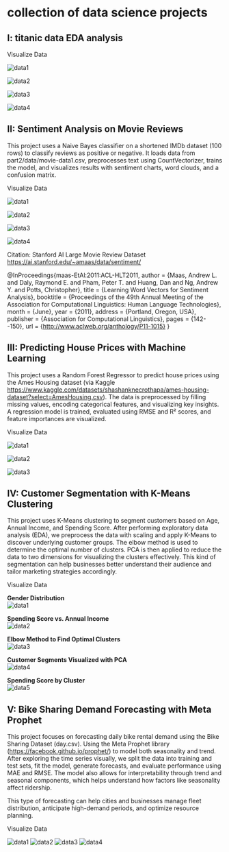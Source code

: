 # collection of data science projects

## I: titanic data EDA analysis 

Visualize Data

![data1](part1/data1.png)

![data2](part1/data2.png)

![data3](part1/data3.png)

![data4](part1/data4.png)





## II: Sentiment Analysis on Movie Reviews 
This project uses a Naive Bayes classifier on a shortened IMDb dataset (100 rows) to classify reviews as positive or negative. It loads data from part2/data/movie-data1.csv, preprocesses text using CountVectorizer, trains the model, and visualizes results with sentiment charts, word clouds, and a confusion matrix.


Visualize Data 

![data1](part2/data1.png)

![data2](part2/data2.png)

![data3](part2/data3.png)

![data4](part2/data4.png)

Citation: Stanford AI Large Movie Review Dataset https://ai.stanford.edu/~amaas/data/sentiment/ 

@InProceedings{maas-EtAl:2011:ACL-HLT2011,
author = {Maas, Andrew L. and Daly, Raymond E. and Pham, Peter T. and Huang, Dan and Ng, Andrew Y. and Potts, Christopher},
title = {Learning Word Vectors for Sentiment Analysis},
booktitle = {Proceedings of the 49th Annual Meeting of the Association for Computational Linguistics: Human Language Technologies},
month = {June},
year = {2011},
address = {Portland, Oregon, USA},
publisher = {Association for Computational Linguistics},
pages = {142--150},
url = {http://www.aclweb.org/anthology/P11-1015}
}


## III: Predicting House Prices with Machine Learning
This project uses a Random Forest Regressor to predict house prices using the Ames Housing dataset (via Kaggle https://www.kaggle.com/datasets/shashanknecrothapa/ames-housing-dataset?select=AmesHousing.csv). The data is preprocessed by filling missing values, encoding categorical features, and visualizing key insights. A regression model is trained, evaluated using RMSE and R² scores, and feature importances are visualized.

Visualize Data

![data1](part3/data1.png)

![data2](part3/data2.png)

![data3](part3/data3.png)



## IV: Customer Segmentation with K-Means Clustering

This project uses K-Means clustering to segment customers based on Age, Annual Income, and Spending Score. After performing exploratory data analysis (EDA), we preprocess the data with scaling and apply K-Means to discover underlying customer groups. The elbow method is used to determine the optimal number of clusters. PCA is then applied to reduce the data to two dimensions for visualizing the clusters effectively. This kind of segmentation can help businesses better understand their audience and tailor marketing strategies accordingly.

Visualize Data

**Gender Distribution**  
![data1](part4/data1.png)

**Spending Score vs. Annual Income**  
![data2](part4/data2.png)

**Elbow Method to Find Optimal Clusters**  
![data3](part4/data3.png)

**Customer Segments Visualized with PCA**  
![data4](part4/data4.png)

**Spending Score by Cluster**  
![data5](part4/data5.png)



## V: Bike Sharing Demand Forecasting with Meta Prophet

This project focuses on forecasting daily bike rental demand using the Bike Sharing Dataset (day.csv). Using the Meta Prophet library (https://facebook.github.io/prophet/)  to model both seasonality and trend. After exploring the time series visually, we split the data into training and test sets, fit the model, generate forecasts, and evaluate performance using MAE and RMSE. The model also allows for interpretability through trend and seasonal components, which helps understand how factors like seasonality affect ridership.

This type of forecasting can help cities and businesses manage fleet distribution, anticipate high-demand periods, and optimize resource planning.

Visualize Data

![data1](part5/data1.png)
![data2](part5/data2.png)
![data3](part5/data3.png)
![data4](part5/data4.png)





